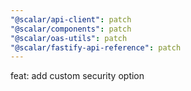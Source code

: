 ```yaml
---
"@scalar/api-client": patch
"@scalar/components": patch
"@scalar/oas-utils": patch
"@scalar/fastify-api-reference": patch
---
```


feat: add custom security option
